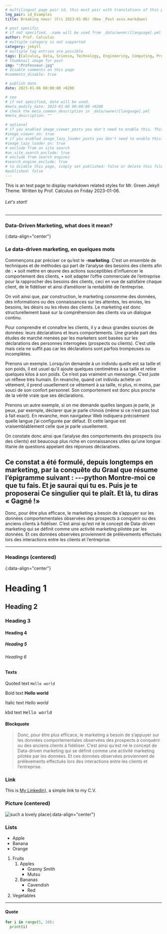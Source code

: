 ```yaml
---
# multilingual page pair id, this must pair with translations of this page. (This name must be unique)
lng_pair: id_Examples
title: Breaking news! (Fri 2023-01-06) (New _Post xxxx.markdown)

# post specific
# if not specified, .name will be used from _data/owner/[language].yml
author: Prof. Calculus
# multiple category is not supported
category: jekyll
# multiple tag entries are possible
tags: [Calculus, Data, Science, Technology, Engineering, Computing, Processing, Modelizing]
# thumbnail image for post
img: ":Professeur.jpg"
# disable comments on this page
#comments_disable: true

# publish date
date: 2023-01-06 00:00:00 +0200

# seo
# if not specified, date will be used.
#meta_modify_date: 2023-01-06 00:00:00 +0200
# check the meta_common_description in _data/owner/[language].yml
#meta_description: ""

# optional
# if you enabled image_viewer_posts you don't need to enable this. This is only if image_viewer_posts = false
#image_viewer_on: true
# if you enabled image_lazy_loader_posts you don't need to enable this. This is only if image_lazy_loader_posts = false
#image_lazy_loader_on: true
# exclude from on site search
#on_site_search_exclude: true
# exclude from search engines
#search_engine_exclude: true
# to disable this page, simply set published: false or delete this file
#published: false
---
```


<!-- outline-start -->

This is an test page to display markdown related styles for Mr. Green Jekyll Theme.
Written by Prof. Calculus on Friday 2023-01-06.

<!-- outline-end -->



###### Let's start!
***
### Data-Driven Marketing, what does it mean?
{:data-align="center"}


### Le data-driven marketing, en quelques mots
Commençons par préciser ce qu’est le -**marketing**. C’est un ensemble de techniques et de méthodes qui part de l’analyse des besoins des clients afin de :
• soit mettre en œuvre des actions susceptibles d’influencer le comportement des clients,
• soit adapter l’offre commerciale de l’entreprise pour la rapprocher des besoins des clients,
ceci en vue de satisfaire chaque client, de le fidéliser et ainsi d’améliorer la rentabilité de l’entreprise.

On voit ainsi que, par construction, le marketing consomme des données, des informations ou des connaissances sur les attentes, les envies, les besoins, les désirs ou les rêves des clients. Le marketing est donc structurellement basé sur la compréhension des clients via un dialogue continu.

Pour comprendre et connaître les clients, il y a deux grandes sources de données: leurs déclarations et leurs comportements. Une grande part des études de marché menées par les marketers sont basées sur les déclarations des personnes interrogées (prospects ou clients). C’est utile mais cela ne suffit pas car les déclarations sont parfois trompeuses ou incomplètes.

Prenons un exemple. Lorsqu’on demande à un individu quelle est sa taille et son poids, il est usuel qu’il ajoute quelques centimètres à sa taille et retire quelques kilos à son poids. Ce n’est pas vraiment un mensonge. C’est juste un réflexe très humain. En revanche, quand cet individu achète un vêtement, il prend usuellement ce vêtement à sa taille, ni plus, ni moins, par souci de son confort personnel. Son comportement est donc plus proche de la vérité vraie que ses déclarations.

Prenons un autre exemple, si on me demande quelles langues je parle, je peux, par exemple, déclarer que je parle chinois (même si ce n’est pas tout à fait exact). En revanche, mon navigateur Web indiquera précisément quelle langue j’ai configurée par défaut. Et cette langue est vraisemblablement celle que je parle usuellement.

On constate donc ainsi que l’analyse des comportements des prospects (ou des clients) est beaucoup plus riche en connaissances utiles qu’une longue litanie de questions appelant des réponses déclaratives.

Ce constat a été formulé, depuis longtemps en marketing, par la conquête du Graal que résume l’épigramme suivant :
---python
   Montre-moi ce que tu fais.
   Et je saurai qui tu es.
   Puis je te proposerai
   Ce singulier qui te plaît.
   Et là, tu diras « Gagné !»
---   
Donc, pour être plus efficace, le marketing a besoin de s’appuyer sur les données comportementales observées des prospects à conquérir ou des anciens clients à fidéliser. C’est ainsi qu’est né le concept de Data-driven marketing qui se définit comme une activité marketing pilotée par les données. Et ces données observées proviennent de prélèvements effectués lors des interactions entre les clients et l’entreprise.

***

### Headings (centered)
{:data-align="center"}

# Heading 1

## Heading 2

### Heading 3

#### Heading 4

##### Heading 5

###### Heading 6


#### Texts

Quoted text `Hello world`

Bold text **Hello world**

Italic text _Hello world_

kbd text <kbd>Hello world</kbd>

#### Blockquote

> Donc, pour être plus efficace, 
> le marketing a besoin de s’appuyer sur les données comportementales observées des prospects à conquérir ou des anciens clients à fidéliser. 
> C’est ainsi qu’est né le concept de Data-driven marketing qui se définit comme une activité marketing pilotée par les données. 
> Et ces données observées proviennent de prélèvements effectués lors des interactions entre les clients et l’entreprise.

### Link

This is [My Linkedin](https://www.linkedin.com/today/author/didier-certain-46950a1)), a simple link to my C.V.


### Picture (centered)

![such a lovely place](:i-moutons.png){:data-align="center"}

### Lists

- Apple
- Banana
- Orange

1. Fruits
   1. Apples
      - Granny Smith
      - Mutsu
   1. Bananas
      - Cavendish
      - Red
1. Vegetables

***

#### Quote

```python
for i in range(5, 10):
  print(i)
```
